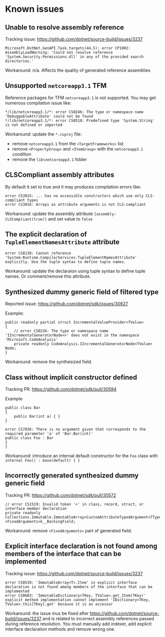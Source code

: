 # Known issues

## Unable to resolve assembly reference
Tracking issue: https://github.com/dotnet/source-build/issues/3237
```
Microsoft.DotNet.GenAPI.Task.targets(44,5): error CP1002: AssemblyLoadWarning: 'Could not resolve reference 'System.Security.Permissions.dll' in any of the provided search directories.'
```
Workaround: n/a. Affects the quality of generated reference assemblies

## Unsupported `netcoreapp3.1` TFM
Reference packages for TFM `netcoreapp3.1` is not supported. You may get numerous compilation issue like:
```
*/lib/netcoreapp3.1/*: error CS0246: The type or namespace name 'DebuggableAttribute' could not be found
*/lib/netcoreapp3.1/*: error CS0518: Predefined type 'System.String' is not defined or imported
```
Workaround: update the `*.csproj` file:
* remove `netcoreapp3.1` from the `<TargetFrameworks>` list
* remove `<PropertyGroup>` and `<ItemGroup>` with the `netcoreapp3.1` condition
* remove the `lib\netcoreapp3.1` folder

## CLSCompliant assembly attributes
By default it set to true and it may produces compilation errors like:
```
error CS3015: ... has no accessible constructors which use only CLS-compliant types
error CS3016: Arrays as attribute arguments is not CLS-compliant
```
Workaround: update the assembly attribute `[assembly: CLSCompliant(true)]` and set value to `false`

## The explicit declaration of `TupleElementNamesAttribute` attribute
```
error CS8138: Cannot reference 'System.Runtime.CompilerServices.TupleElementNamesAttribute' explicitly. Use the tuple syntax to define tuple names.
```
Workaround: update the declaraion using tuple syntax to define tuple names. Or comment/remove this attribute.

## Synthesized dummy generic field of filtered type
Reported issue: https://github.com/dotnet/sdk/issues/30627

Example:
```
public readonly partial struct IncrementalValueProvider<TValue>
{
    // error CS0234: The type or namespace name 'IIncrementalGeneratorNode<>' does not exist in the namespace 'Microsoft.CodeAnalysis'
    private readonly CodeAnalysis.IIncrementalGeneratorNode<TValue> Node;
}
```
Workaround: remove the synthesized field.

## Class without implicit constructor defined
Tracking PR: https://github.com/dotnet/sdk/pull/30594

Example
```
public class Bar
{
    public Bar(int a) { }
}

error CS7036: There is no argument given that corresponds to the required parameter 'a' of 'Bar.Bar(int)'
public class Foo : Bar
{
}
```
Workaround: introduce an internal default constructor for the `Foo` class with `internal Foo() : base(default) { }`

## Incorrectly generated synthesized dummy generic field
Tracking PR: https://github.com/dotnet/sdk/pull/30572
```
// error CS1519: Invalid token '<' in class, record, struct, or interface member declaration
private readonly Collections.Immutable.ImmutableArray<CustomAttributeTypedArgument<TType>> <FixedArguments>k__BackingField;
```
Workaround: remove `<FixedArguments>` part of generated field.

## Explicit interface declaration is not found among members of the interface that can be implemented
Tracking issue: https://github.com/dotnet/source-build/issues/3237
```
error CS0539: 'ImmutableArray<T>.Item' in explicit interface declaration is not found among members of the interface that can be implemented
error CS0683: 'ImmutableDictionary<TKey, TValue>.get_Item(TKey)' explicit method implementation cannot implement 'IDictionary<TKey, TValue>.this[TKey].get' because it is an accessor
```
Workaround: the issue mus be fixed after https://github.com/dotnet/source-build/issues/3237 and is related to incorrect assembly references passed during reference resolution. You must manually add indexer, add explicit interface declaration methods and remove wrong one.